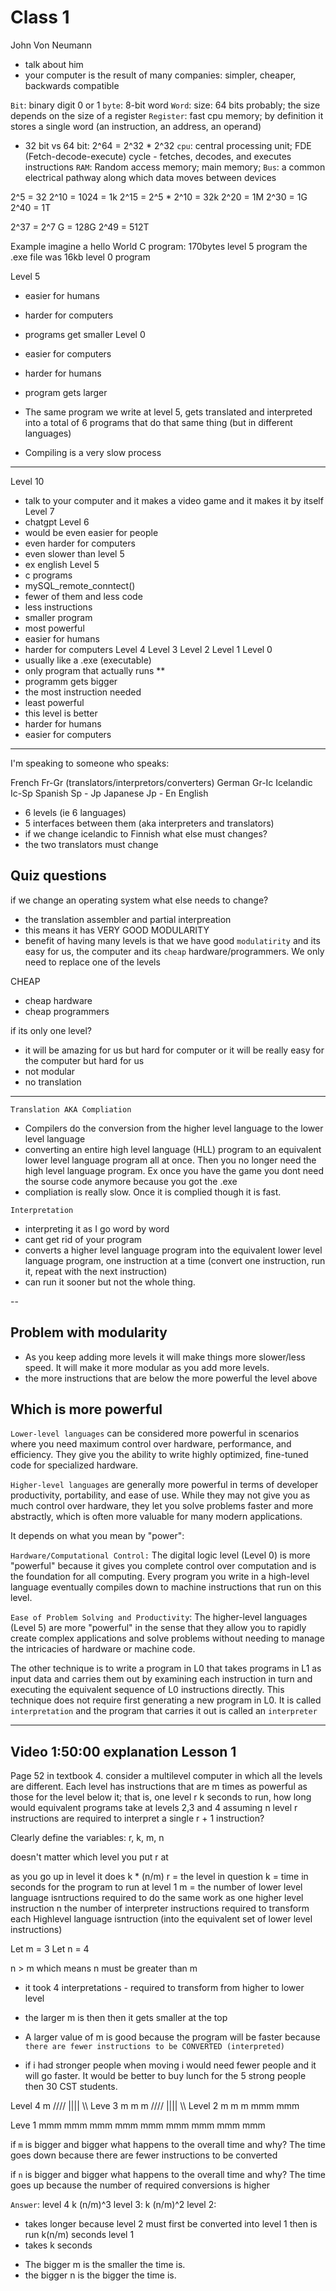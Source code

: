 # Class 1

John Von Neumann
- talk about him
- your computer is the result of many companies: simpler, cheaper, backwards compatible

`Bit`: binary digit 0 or 1
`byte`: 8-bit word
`Word`: size: 64 bits probably; the size depends on the size of a register
`Register`: fast cpu memory; by definition it stores a single word (an instruction, an address, an operand)
- 32 bit vs 64 bit: 2^64 = 2^32 * 2^32
`cpu`: central processing unit; FDE (Fetch-decode-execute) cycle - fetches, decodes, and executes instructions
`RAM`: Random access memory; main memory; 
`Bus`: a common electrical pathway along which data moves between devices

2^5 = 32
2^10 = 1024 = 1k
2^15 = 2^5 * 2^10 = 32k
2^20 = 1M
2^30 = 1G
2^40 = 1T

2^37 = 2^7 G = 128G
2^49 = 512T

Example
imagine a hello World C program: 170bytes   level 5 program
the .exe file was 16kb                      level 0 program


Level 5
- easier for humans
- harder for computers
- programs get smaller
Level 0
- easier for computers
- harder for humans
- program gets larger

- The same program we write at level 5, gets translated and interpreted into a total of 6 programs that do that same thing (but in different languages)


- Compiling is a very slow process

----
Level 10
- talk to your computer and it makes a video game and it makes it by itself
Level 7
- chatgpt
Level 6 
- would be even easier for people
- even harder for computers
- even slower than level 5
- ex english
Level 5
- c programs
- mySQL_remote_conntect()
- fewer of them and less code
- less instructions
- smaller program
- most powerful
- easier for humans
- harder for computers
Level 4
Level 3
Level 2
Level 1
Level 0
- usually like a .exe (executable)
- only program that actually runs  **
- programm gets bigger
- the most instruction needed
- least powerful
- this level is better
- harder for humans
- easier for computers


---
I'm speaking to someone who speaks:

French 
Fr-Gr (translators/interpretors/converters)
German 
Gr-Ic
Icelandic 
Ic-Sp
Spanish 
Sp - Jp
Japanese
Jp - En
English

- 6 levels (ie 6 languages)
- 5 interfaces between them (aka interpreters and translators)
- if we change icelandic to Finnish what else must changes?
- the two translators must change

## Quiz questions
if we change an operating system what else needs to change?
- the translation assembler and partial interpreation
- this means it has VERY GOOD MODULARITY
- benefit of having many levels is that we have good `modulatirity` and its easy for us, the computer and its `cheap` hardware/programmers. We only need to replace one of the levels

CHEAP
- cheap hardware
- cheap programmers

if its only one level?
- it will be amazing for us but hard for computer or it will be really easy for the computer but hard for us
- not modular
- no translation

---

`Translation AKA Compliation `
- Compilers do the conversion from the higher level language to the lower level language
- converting an entire high level language (HLL) program to an equivalent lower level language  program all at once. Then you no longer need the high level language program. Ex once you have the game you dont need the sourse code anymore because you got the .exe
- compliation is really slow. Once it is complied though it is fast.

`Interpretation`
- interpreting it as I go word by word
- cant get rid of your program
- converts a higher level language program into the equivalent lower level language program, one instruction at a time (convert one instruction, run it, repeat with the next instruction)
- can run it sooner but not the whole thing.

--
## Problem with modularity
- As you keep adding more levels it will make things more slower/less speed. It will make it more modular as you add more levels.
- the more instructions that are below the more powerful the level above 

## Which is more powerful

`Lower-level languages` can be considered more powerful in scenarios where you need maximum control over hardware, performance, and efficiency. They give you the ability to write highly optimized, fine-tuned code for specialized hardware.

`Higher-level languages` are generally more powerful in terms of developer productivity, portability, and ease of use. While they may not give you as much control over hardware, they let you solve problems faster and more abstractly, which is often more valuable for many modern applications.

It depends on what you mean by "power":

`Hardware/Computational Control:` The digital logic level (Level 0) is more "powerful" because it gives you complete control over computation and is the foundation for all computing. Every program you write in a high-level language eventually compiles down to machine instructions that run on this level.

`Ease of Problem Solving and Productivity`: The higher-level languages (Level 5) are more "powerful" in the sense that they allow you to rapidly create complex applications and solve problems without needing to manage the intricacies of hardware or machine code.

The other technique is to write a program in L0 that takes programs in L1 as
input data and carries them out by examining each instruction in turn and executing
the equivalent sequence of L0 instructions directly. This technique does not require first generating a new program in L0. It is called `interpretation` and the program that carries it out is called an `interpreter`

---

Video 1:50:00 explanation
Lesson 1
--

Page 52 in textbook
4. consider a multilevel computer in which all the levels are different. Each level has instructions that are m times as powerful as those  for the level below it; that is, one level r k seconds to run, how long would equivalent programs take at levels 2,3 and 4 assuming n level r instructions are required to interpret a single r + 1 instruction?

Clearly define the variables: r, k, m, n

doesn't matter which level you put r at

as you go up in level it does  k * (n/m)
r = the level in question
k = time in seconds for the program to run at level 1
m = the number of lower level language isntructions required to do the same work as one higher level instruction
n the number of interpreter instructions required to transform each Highlevel language isntruction (into the equivalent set of lower level instructions)

Let m = 3
Let n = 4

n > m which means n must be greater than m
- it took 4 interpretations - required to transform from higher to lower level 

- the larger m is then then it gets smaller at the top
- A larger value of m is good because the program will be faster because `there are fewer instructions to be CONVERTED (interpreted)`
- if i had stronger people when moving i would need fewer people and it will go faster. It would be better to buy lunch for the 5 strong people then 30 CST students.


Level 4                       m
                    ////    ||||    \\\\
Leve 3               m        m       m
            //// |||| \\\\
Level 2      m     m    m   mmm mmm

Leve 1    mmm mmm mmm mmm mmm mmm mmm mmm mmm

if `m` is bigger and bigger what happens to the overall time and why?
The time goes down because there are fewer instructions to be converted

if `n` is bigger and bigger what happens to the overall time and why?
The time goes up because 
the number of required conversions is higher

`Answer`:
level 4
k (n/m)^3
level 3:
k (n/m)^2
level 2: 
- takes longer because level 2 must first be converted into level 1 then is run
 k(n/m) seconds
level 1 
- takes k seconds


* The bigger m is the smaller the time is.
* the bigger n is the bigger the time is.